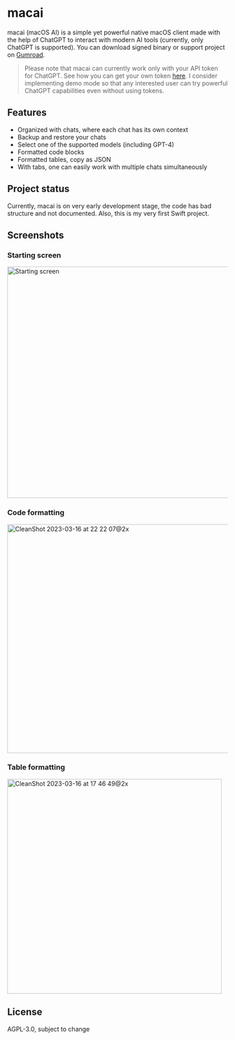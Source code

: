 # macai
macai (macOS AI) is a simple yet powerful native macOS client made with the help of ChatGPT to interact with modern AI tools (currently, only ChatGPT is supported). You can download signed binary or support project on [Gumroad](https://renset.gumroad.com/l/macai).

> Please note that macai can currently work only with your API token for ChatGPT. See how you can get your own token [here](https://help.openai.com/en/articles/4936850-where-do-i-find-my-secret-api-key). I consider implementing demo mode so that any interested user can try powerful ChatGPT capabilities even without using tokens.

## Features
- Organized with chats, where each chat has its own context
- Backup and restore your chats
- Select one of the supported models (including GPT-4)
- Formatted code blocks
- Formatted tables, copy as JSON
- With tabs, one can easily work with multiple chats simultaneously

## Project status
Currently, macai is on very early development stage, the code has bad structure and not documented. Also, this is my very first Swift project.

## Screenshots

### Starting screen
<img width="528" alt="Starting screen" src="https://user-images.githubusercontent.com/364877/226735873-0be736b2-088b-463b-b1d6-88353c24ad52.png">

### Code formatting
<img width="522" alt="CleanShot 2023-03-16 at 22 22 07@2x" src="https://user-images.githubusercontent.com/364877/226736010-210729b3-377c-49c6-93ca-f7889d3cecdc.png">

### Table formatting
<img width="490" alt="CleanShot 2023-03-16 at 17 46 49@2x" src="https://user-images.githubusercontent.com/364877/226736119-e9dd3cee-de5a-4928-8128-5376cf920a2b.png">

## License
AGPL-3.0, subject to change
